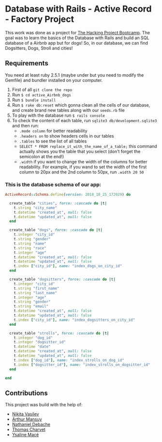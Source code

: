 # Database with Rails - Active Record - Factory Project

This work was done as a project for [The Hacking Project Bootcamp](https://www.thehackingproject.org/).
The goal was to learn the basics of the Database with Rails and build an SQL database of a Airbnb app but for dogs! So, in our database, we can find Dogsitters, Dogs, Stroll and cities! 

## Requirements

You need at least ruby 2.5.1 (maybe under but you need to modify the Gemfile) and bundler installed on your computer.

1. First of all `git clone the repo`
2. Run `$ cd active_Airbnb_dogs`
3. Run `$ bundle install`
4. Run `$ rake db:reset` which gonna clean all the cells of our database, and create brand new tables along with our `seeds.rb` file
5. To play with the database run `$ rails console`
6. To check the content of each table, run `sqlite3 db/development.sqlite3` and then run:
	* `.mode column` for better readability
	* `.headers on` to show headers cells in our tables
	* `.tables` to see the list of all tables
	* `SELECT * FROM replace_it_with_the_name_of_a_table;` this command actually shows you the table that you select (don't forget the semicolon at the end!)
	* `.width` if you want to change the width of the columns for better readability. For example, if you wand to set the width of the first column to 20px and the 2nd column to 50px, run `.width 20 50`

### This is the database schema of our app:

```ruby
ActiveRecord::Schema.define(version: 2018_10_25_172029) do

  create_table "cities", force: :cascade do |t|
    t.string "city_name"
    t.datetime "created_at", null: false
    t.datetime "updated_at", null: false
  end

  create_table "dogs", force: :cascade do |t|
    t.integer "city_id"
    t.string "gender"
    t.string "name"
    t.string "race"
    t.integer "age"
    t.datetime "created_at", null: false
    t.datetime "updated_at", null: false
    t.index ["city_id"], name: "index_dogs_on_city_id"
  end

  create_table "dogsitters", force: :cascade do |t|
    t.integer "city_id"
    t.string "first_name"
    t.string "last_name"
    t.integer "age"
    t.string "gender"
    t.string "email"
    t.datetime "created_at", null: false
    t.datetime "updated_at", null: false
    t.index ["city_id"], name: "index_dogsitters_on_city_id"
  end

  create_table "strolls", force: :cascade do |t|
    t.integer "dog_id"
    t.integer "dogsitter_id"
    t.datetime "date"
    t.datetime "created_at", null: false
    t.datetime "updated_at", null: false
    t.index ["dog_id"], name: "index_strolls_on_dog_id"
    t.index ["dogsitter_id"], name: "index_strolls_on_dogsitter_id"
  end

end 
```

## Contributions

This project was build with the help of:
* [Nikita Vasilev](https://github.com/nikitavasilev)
* [Arthur Mansuy](https://github.com/tutus06)
* [Nathaniel Debache](https://github.com/Natdenice)
* [Thomas Charvet](https://github.com/TomacTh)
* [Ysaline Macé](https://github.com/Ysalien)

